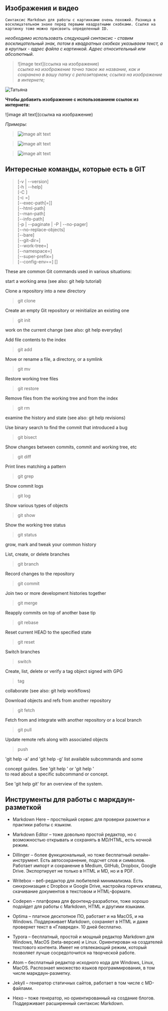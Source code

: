 ## Изображения и видео

    Синтаксис Markdown для работы с картинками очень похожий. Разница в восклицательном знаке перед первыми квадратными скобками. Ссылке на картинку тоже можно присвоить определенный ID.

*необходимо использовать следующий синтаксис - ставим восклицательный знак, потом в квадратных скобках указываем текст, а в круглых - адрес файла с картинкой. Адрес относительный или абсолютный*. 

> ![image text](ссылка на изображение)  
 *ссылка на изображение точно такое же название, как и сохранено в вашу папку с репозиторием; ссылка на изображение в интернете;*

 ![Татьяна](image.jpg)

**Чтобы добавить изображение с использованием ссылок из интернета:** 

![image alt text](ссылка на изображение)

*Примеры:*
>![image alt text](https://miro.medium.com/max/1400/1*bvMUGHtl8oJP5rZPV7X8eg.png)

>![image alt text](https://i.redd.it/pq4h8ffhymo51.jpg)

>![image alt text](https://i.redd.it/icdv9tg5eyt61.jpg)

## Интересные команды, которые есть в GIT

> [-v | --version]  
> [-h | --help]  
> [-C <path>]  
> [-c <name>=<value>]  
> [--exec-path[=<path>]]  
> [--html-path]  
> [--man-path]  
> [--info-path]  
> [-p | --paginate | -P | --no-pager]  
> [--no-replace-objects]  
> [--bare]  
> [--git-dir=<path>]  
> [--work-tree=<path>]  
> [--namespace=<name>]  
> [--super-prefix=<path>]  
> [--config-env=<name>=<envvar>]
> <command> [<args>]

These are common Git commands used in various situations:

start a working area (see also: git help tutorial)

Clone a repository into a new directory
> git clone

Create an empty Git repository or reinitialize an existing one
> git init

work on the current change (see also: git help everyday)

Add file contents to the index
> git add

Move or rename a file, a directory, or a symlink
> git mv

Restore working tree files
> git restore

Remove files from the working tree and from the index
> git rm

examine the history and state (see also: git help revisions)

Use binary search to find the commit that introduced a bug
> git bisect

Show changes between commits, commit and working tree, etc
> git diff

Print lines matching a pattern
> git grep

Show commit logs
> git log

Show various types of objects
> git show

Show the working tree status
> git status

grow, mark and tweak your common history

List, create, or delete branches
> git branch

Record changes to the repository
> git commit

Join two or more development histories together
> git merge

Reapply commits on top of another base tip
> git rebase

Reset current HEAD to the specified state
> git reset

Switch branches
> switch

Create, list, delete or verify a tag object signed with GPG
> tag

collaborate (see also: git help workflows)

Download objects and refs from another repository
> git fetch

Fetch from and integrate with another repository or a local branch
> git pull

Update remote refs along with associated objects
> push

'git help -a' and 'git help -g' list available subcommands and some

concept guides. See 'git help <command>' or 'git help <concept>'  
to read about a specific subcommand or concept.  

See 'git help git' for an overview of the system.

## Инструменты для работы с маркдаун-разметкой
  
- Markdown Here – простейший сервис для проверки разметки и практики работы с языком.

- Markdown Editor – тоже довольно простой редактор, но с возможностью открывать и сохранять в MD/HTML, есть ночной режим.

- Dillinger – более функциональный, но тоже бесплатный онлайн-инструмент. Есть автосохранение, подсчет слов и символов. Работает импорт и сохранение в Medium, GitHub, Dropbox, Google Drive. Экспортирует не только в HTML и MD, но и в PDF.

- Writebox – веб-редактор для любителей минимализма. Есть синхронизация с Dropbox и Google Drive, настройка горячих клавиш, скачивание документов в текстовом и HTML-формате.

- Codepen – платформа для фронтенд-разработки, тоже хорошо подойдет для работы с Markdown, HTML и другими языками.

- Optima – платное десктопное ПО, работает и на MacOS, и на Windows. Поддерживает Markdown, сохраняет в HTML и даже проверяет текст в «Главреде». 10 дней бесплатно.

- Typora – бесплатный, простой и мощный редактор Markdown для Windows, MacOS (beta-версия) и Linux. Ориентирован на создателей текстового контента. Имеет не отвлекающий режим, который позволяет лучше сосредоточится на творческой работе.

- Atom – бесплатный редактор исходного кода для Windows, Linux, MacOS. Распознает множество языков программирования, в том числе маркдаун-разметку.

- Jekyll – генератор статичных сайтов, работает в том числе с MD-файлами.

- Hexo – тоже генератор, но ориентированный на создание блогов. Поддерживает расширенный синтаксис Markdown.
